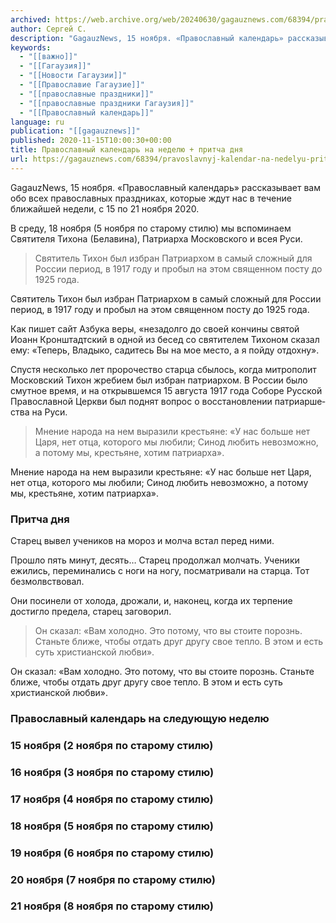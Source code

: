 ```yaml
---
archived: https://web.archive.org/web/20240630/gagauznews.com/68394/pravoslavnyj-kalendar-na-nedelyu-pritcha-dnya.html
author: Сергей С.
description: "GagauzNews, 15 ноября. «Православный календарь» рассказывает вам обо всех православных праздниках, которые ждут нас в течение ближайшей недели, с 15 по 21 ноября 2020. В среду, 18 ноября (5 ноября по старому стилю) мы вспоминаем Святителя Тихона (Белавина), Патриарха Московского и всея Руси. Святитель Тихон был избран Патриархом в самый сложный для России период, в 1917 году и пробыл на этом священном посту до 1925 года. Как пишет сайт Азбука веры, «неза­дол­го до сво­ей кон­чи­ны свя­той Иоанн Крон­штадт­ский в од­ной из бе­сед со свя­ти­те­лем Ти­хо­ном ска­зал ему: «Те­перь, Вла­ды­ко, са­ди­тесь Вы на мое ме­сто, а я пой­ду от­дох­ну». Спу­стя несколь­ко […]"
keywords:
  - "[[важно]]"
  - "[[Гагаузия]]"
  - "[[Новости Гагаузии]]"
  - "[[Православие Гагаузие]]"
  - "[[православные праздники]]"
  - "[[православные праздники Гагаузия]]"
  - "[[Православный календарь]]"
language: ru
publication: "[[gagauznews]]"
published: 2020-11-15T10:00:30+00:00
title: Православный календарь на неделю + притча дня
url: https://gagauznews.com/68394/pravoslavnyj-kalendar-na-nedelyu-pritcha-dnya.html
---
```


GagauzNews, 15 ноября. «Православный календарь» рассказывает вам обо всех православных праздниках, которые ждут нас в течение ближайшей недели, с 15 по 21 ноября 2020.

В среду, 18 ноября (5 ноября по старому стилю) мы вспоминаем Святителя Тихона (Белавина), Патриарха Московского и всея Руси.

> Святитель Тихон был избран Патриархом в самый сложный для России период, в 1917 году и пробыл на этом священном посту до 1925 года.

Святитель Тихон был избран Патриархом в самый сложный для России период, в 1917 году и пробыл на этом священном посту до 1925 года.

Как пишет сайт Азбука веры, «неза­дол­го до сво­ей кон­чи­ны свя­той Иоанн Крон­штадт­ский в од­ной из бе­сед со свя­ти­те­лем Ти­хо­ном ска­зал ему: «Те­перь, Вла­ды­ко, са­ди­тесь Вы на мое ме­сто, а я пой­ду от­дох­ну».

Спу­стя несколь­ко лет про­ро­че­ство стар­ца сбы­лось, ко­гда мит­ро­по­лит Мос­ков­ский Ти­хон жре­би­ем был из­бран пат­ри­ар­хом. В Рос­сии бы­ло смут­ное вре­мя, и на от­крыв­шем­ся 15 ав­гу­ста 1917 го­да Со­бо­ре Рус­ской Пра­во­слав­ной Церк­ви был под­нят во­прос о вос­ста­нов­ле­нии пат­ри­ар­ше­ства на Ру­си.

> Мне­ние на­ро­да на нем вы­ра­зи­ли кре­стьяне: «У нас боль­ше нет Ца­ря, нет от­ца, ко­то­ро­го мы лю­би­ли; Си­нод лю­бить невоз­мож­но, а по­то­му мы, кре­стьяне, хо­тим пат­ри­ар­ха».

Мне­ние на­ро­да на нем вы­ра­зи­ли кре­стьяне: «У нас боль­ше нет Ца­ря, нет от­ца, ко­то­ро­го мы лю­би­ли; Си­нод лю­бить невоз­мож­но, а по­то­му мы, кре­стьяне, хо­тим пат­ри­ар­ха».

### Притча дня

Старец вывел учеников на мороз и молча встал перед ними.

Прошло пять минут, десять… Старец продолжал молчать. Ученики ежились, переминались с ноги на ногу, посматривали на старца. Тот безмолвствовал.

Они посинели от холода, дрожали, и, наконец, когда их терпение достигло предела, старец заговорил.

> Он сказал: «Вам холодно. Это потому, что вы стоите порознь. Станьте ближе, чтобы отдать друг другу свое тепло. В этом и есть суть христианской любви».

Он сказал: «Вам холодно. Это потому, что вы стоите порознь. Станьте ближе, чтобы отдать друг другу свое тепло. В этом и есть суть христианской любви».

### Православный календарь на следующую неделю

### 15 ноября (2 ноября по старому стилю)



### 16 ноября (3 ноября по старому стилю)



### 17 ноября (4 ноября по старому стилю)



### 18 ноября (5 ноября по старому стилю)



### 19 ноября (6 ноября по старому стилю)



### 20 ноября (7 ноября по старому стилю)



### 21 ноября (8 ноября по старому стилю)